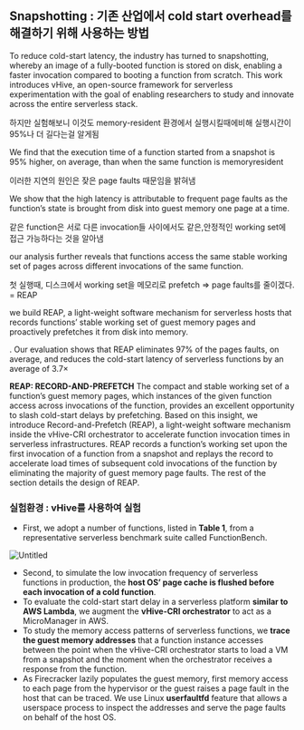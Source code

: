 ## Snapshotting : 기존 산업에서 cold start overhead를 해결하기 위해 사용하는 방법

To reduce
cold-start latency, the industry has turned to snapshotting, whereby
an image of a fully-booted function is stored on disk, enabling a
faster invocation compared to booting a function from scratch.
This work introduces vHive, an open-source framework for
serverless experimentation with the goal of enabling researchers
to study and innovate across the entire serverless stack.

하지만 실험해보니 이것도 memory-resident 환경에서 실행시킬때에비해 실행시간이 95%나 더 길다는걸 알게됨

We find
that the execution time of a function started from a snapshot is
95% higher, on average, than when the same function is memoryresident

이러한 지연의 원인은 잦은 page faults 때문임을 밝혀냄

We show that the high latency is attributable to frequent
page faults as the function’s state is brought from disk into guest
memory one page at a time.

같은 function은 서로 다른 invocation들 사이에서도 같은,안정적인 working set에 접근 가능하다는 것을 알아냄

our analysis further reveals that
functions access the same stable working set of pages across different invocations of the same function.

첫 실행때, 디스크에서 working set을 메모리로 prefetch ⇒ page faults를 줄이겠다. = REAP

we build REAP, a light-weight software mechanism for serverless hosts
that records functions’ stable working set of guest memory pages
and proactively prefetches it from disk into memory.

. Our evaluation shows that
REAP eliminates 97% of the pages faults, on average, and reduces
the cold-start latency of serverless functions by an average of 3.7×

**REAP: RECORD-AND-PREFETCH**
The compact and stable working set of a function’s guest memory
pages, which instances of the given function access across invocations of the function, provides an excellent opportunity to slash
cold-start delays by prefetching.
Based on this insight, we introduce Record-and-Prefetch (REAP),
a light-weight software mechanism inside the vHive-CRI orchestrator to accelerate function invocation times in serverless infrastructures. REAP records a function’s working set upon the first
invocation of a function from a snapshot and replays the record to
accelerate load times of subsequent cold invocations of the function
by eliminating the majority of guest memory page faults. The rest
of the section details the design of REAP.

### 실험환경 : vHive를 사용하여 실험

- First, we adopt a number of functions, listed in **Table 1**, from a representative serverless benchmark suite called FunctionBench.

![Untitled](https://s3-us-west-2.amazonaws.com/secure.notion-static.com/b12691e3-a268-46a3-96ce-a1cb2c57e915/Untitled.png)

- Second, to simulate the low invocation frequency of serverless functions in production,
the **host OS’ page cache is flushed before each invocation of a cold function**.
- To evaluate the cold-start start delay in a serverless platform **similar to AWS Lambda**, 
we augment the **vHive-CRI orchestrator** to act as a MicroManager in AWS.
- To study the memory access patterns of serverless functions,
we **trace the guest memory addresses** that a function instance accesses between the point when the vHive-CRI orchestrator starts to load a VM from a snapshot and the moment when the orchestrator receives a response from the function.
- As Firecracker lazily populates the guest memory, first memory access to each page from
the hypervisor or the guest raises a page fault in the host that can be traced. 
We use Linux **userfaultfd** feature that allows a userspace process to inspect the addresses and serve the page faults on behalf of the host OS.
